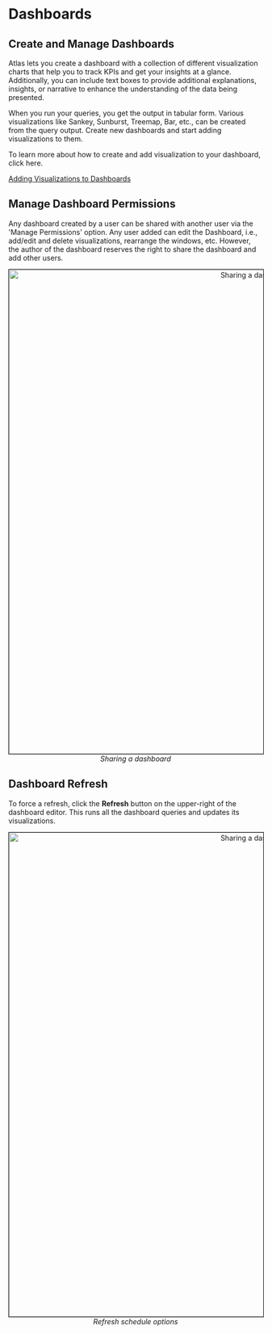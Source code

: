 # Dashboards
## Create and Manage Dashboards

Atlas lets you create a dashboard with a collection of different visualization charts that help you to track KPIs and get your insights at a glance. Additionally, you can include text boxes to provide additional explanations, insights, or narrative to enhance the understanding of the data being presented. 

When you run your queries, you get the output in tabular form. Various visualizations like Sankey, Sunburst, Treemap, Bar, etc., can be created from the query output.  Create new dashboards and start adding visualizations to them. 

To learn more about how to create and add visualization to your dashboard, click here.

[Adding Visualizations to Dashboards](/interfaces/atlas/dashboards/adding_visualizations/)

## Manage Dashboard Permissions

Any dashboard created by a user can be shared with another user via the 'Manage Permissions' option. Any user added can edit the Dashboard, i.e., add/edit and delete visualizations, rearrange the windows, etc. However, the author of the dashboard reserves the right to share the dashboard and add other users.

<center>
  <div style="text-align: center;">
    <img src="/interfaces/atlas/dashboards/manage_permissions.png" alt="Sharing a dashboard" style="width:60rem; border:1px solid black;">
    <figcaption><i>Sharing a dashboard</i></figcaption>
  </div>
</center>


## Dashboard Refresh

To force a refresh, click the **Refresh** button on the upper-right of the dashboard editor. This runs all the dashboard queries and updates its visualizations.

<center>
 <div style="text-align: center;">
    <img src="/interfaces/atlas/dashboards/refresh.png" alt="Sharing a dashboard" style="width:60rem; border:1px solid black;">  
    <figcaption><i>Refresh schedule options</i></figcaption>
  </div>
</center>
